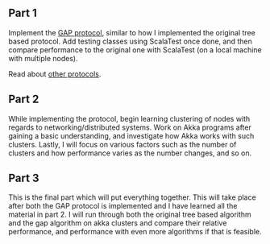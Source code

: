 Part 1
------

Implement the [GAP protocol](http://www.csc.kth.se/~mfd/Papers/RVK05.pdf), similar to how I implemented the original tree based protocol. Add testing classes using ScalaTest once done, and then compare performance to the original one with ScalaTest (on a local machine with multiple nodes).

Read about [other protocols](http://ieeexplore.ieee.org/stamp/stamp.jsp?arnumber=6894544).

Part 2
------

While implementing the protocol, begin learning clustering of nodes with regards to networking/distributed systems. Work on Akka programs after gaining a basic understanding, and investigate how Akka works with such clusters. Lastly, I will focus on various factors such as the number of clusters and how performance varies as the number changes, and so on.

Part 3
------

This is the final part which will put everything together. This will take place after both the GAP protocol is implemented and I have learned all the material in part 2. I will run through both the original tree based algorithm and the gap algorithm on akka clusters and compare their relative performance, and performance with even more algorithms if that is feasible.
